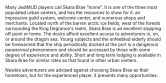 Many JediMUD players call Skara Brae "home". It is one of the three most populated urban centers, and has the resources to show for it: an impressive guild system, welcome center, and numerous shops and merchants. Located north of the barren arctic ice fields, west of the forests surrounding the King Degrance's realm, Skara Brae is an excellent stopping off point or home. The docks afford excellent access to adventurers in, on, or around the dragon sea. Young subjects and the enfeebled elderly should be forewarned that the ship periodically docked at the port is a dangerous paranormal phenomenon and should be accessed by those with some degree of experience and ability. Short and long term lodging is available in Skara Brae for similar rates as that found in other urban centers.

Newbie adventurers are advised against choosing Skara Brae as their hometown, but for the experienced player, it presents many opportunities.
